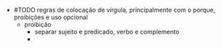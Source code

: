 * #TODO regras de colocação de vírgula, principalmente com o porque, proibições e uso opcional
	* proibição
		* separar sujeito e predicado, verbo e complemento
		* 